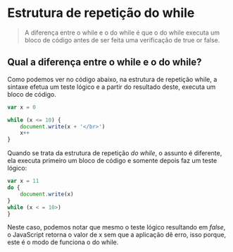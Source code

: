 # Estrutura de repetição do while
>A diferença entre o while e o do while é que o do while executa um bloco de código antes de ser feita uma verificação de true or false.

## Qual a diferença entre o while e o do while?

Como podemos ver no código abaixo, na estrutura de repetição while, a sintaxe efetua um teste lógico e a partir do resultado deste, executa um bloco de código.

```js
var x = 0

while (x <= 10) {
    document.write(x + '</br>')
    x++
}
```
Quando se trata da estrutura de repetição *do while*, o assunto é diferente, ela executa primeiro um bloco de código e somente depois faz um teste lógico:

```js
var x = 11
do {
    document.write(x)
} 
while (x < = 10>)
}
```
Neste caso, podemos notar que mesmo o teste lógico resultando em *false*, o JavaScript retorna o valor de x sem que a aplicação dê erro, isso porque, este é o modo de funciona o do while.
